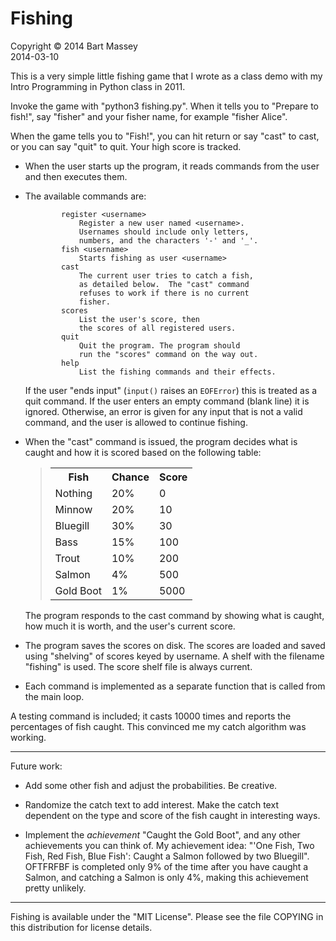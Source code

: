# Fishing
Copyright &copy; 2014 Bart Massey  
2014-03-10

This is a very simple little fishing game that I wrote as a
class demo with my Intro Programming in Python class in
2011.

Invoke the game with "python3 fishing.py". When it tells you
to "Prepare to fish!", say "fisher" and your fisher name,
for example "fisher Alice".

When the game tells you to "Fish!", you can hit return or
say "cast" to cast, or you can say "quit" to quit. Your high
score is tracked.

  * When the user starts up the program, it reads commands
    from the user and then executes them.

  * The available commands are:

                register <username>
                    Register a new user named <username>.
                    Usernames should include only letters,
                    numbers, and the characters '-' and '_'.
                fish <username>
                    Starts fishing as user <username>
                cast
                    The current user tries to catch a fish,
                    as detailed below.  The "cast" command
                    refuses to work if there is no current
                    fisher.
                scores
                    List the user's score, then
                    the scores of all registered users.
                quit
                    Quit the program. The program should
                    run the "scores" command on the way out.
                help
                    List the fishing commands and their effects.

    If the user "ends input" (`input()` raises an
    `EOFError`) this is treated as a quit command. If the user
    enters an empty command (blank line) it is ignored.
    Otherwise, an error is given for any input that is not a
    valid command, and the user is allowed to continue fishing.

  * When the "cast" command is issued, the program decides
    what is caught and how it is scored based on the
    following table:

    > <table><tr><th>Fish</th><th>Chance</th><th>Score</th></tr>
    > <tr><td>Nothing</td><td>20%</td><td>0</td></tr>
    > <tr><td>Minnow</td><td>20%</td><td>10</td></tr>
    > <tr><td>Bluegill</td><td>30%</td><td>30</td></tr>
    > <tr><td>Bass</td><td>15%</td><td>100</td></tr>
    > <tr><td>Trout</td><td>10%</td><td>200</td></tr>
    > <tr><td>Salmon</td><td>4%</td><td>500</td></tr>
    > <tr><td>Gold Boot</td><td>1%</td><td>5000</td></tr></table>

    The program responds to the cast command by
    showing what is caught, how much it is worth, and
    the user's current score.

  * The program saves the scores on disk. The scores are
    loaded and saved using "shelving" of scores keyed by
    username. A shelf with the filename "fishing" is used.
    The score shelf file is always current.

  * Each command is implemented as a separate function that
    is called from the main loop.

A testing command is included; it casts 10000 times and
reports the percentages of fish caught. This convinced me my
catch algorithm was working.

-----

Future work:

  * Add some other fish and adjust the probabilities. Be
    creative.

  * Randomize the catch text to add interest. Make the catch
    text dependent on the type and score of the fish caught
    in interesting ways.

  * Implement the *achievement* "Caught the Gold Boot", and
    any other achievements you can think of. My achievement
    idea: "'One Fish, Two Fish, Red Fish, Blue Fish': Caught
    a Salmon followed by two Bluegill". OFTFRFBF is
    completed only 9% of the time after you have caught a
    Salmon, and catching a Salmon is only 4%, making this
    achievement pretty unlikely.

-----

Fishing is available under the "MIT License". Please see the
file COPYING in this distribution for license details.
